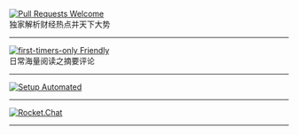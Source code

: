 

[![Pull Requests Welcome](https://img.shields.io/badge/video-赵晓视频-green)](https://xbxmt.github.io/video.github.io)  
独家解析财经热点并天下大势

---
[![first-timers-only Friendly](https://img.shields.io/badge/Article-晓观天下-yellow)](https://xbxmt.github.io/Article.github.io/)<br>
日常海量阅读之摘要评论

---
[![Setup Automated](https://img.shields.io/badge/video-病毒启示录-red)](https://xbxmt.github.io/bd.github.io/)

---
[![Rocket.Chat](https://img.shields.io/badge/Curriculum-建设中……-blue)]()

---

